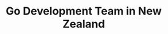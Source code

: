 ---
title: Go Development Team in New Zealand
permalink: /landings/go-developer-new-zealand
technology: Go
location: New Zealand
---